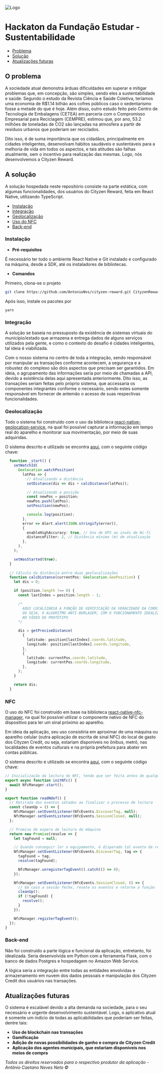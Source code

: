 ![Logo](https://i.ibb.co/GsnNW0d/logo.png)

# Hackaton da Fundação Estudar - Sustentabilidade

- [Problema](#o-problema)
- [Solução](solução)
- [Atualizações futuras](atualizações-futuras)

## O problema

A sociedade atual demonstra árduas dificuldades em superar e mitigar problemas que, em concepção, são simples, sendo eles a sustentabilidade e saúde. Segundo o estudo da Revista Ciência e Saúde Coletiva, teríamos uma economia de R$1.14 bilhão aos cofres públicos caso o sedentarismo fosse a metade do que é hoje. Além disso, outro estudo feito pelo Centro de Tecnologia de Embalagens (CETEA) em parceria com o Compromisso Empresarial para Reciclagem (CEMPRE), estimou que, por ano, 53.2 milhões de toneladas de CO2 são lançadas na atmosfera a partir de resíduos urbanos que poderiam ser reciclados.

Dito isso, é de suma importância que os cidadãos, principalmente em cidades inteligentes, desenvolvam hábitos saudáveis e sustentáveis para a melhoria de vida em todos os aspectos, e tais atitudes são falhas atualmente, sem o incentivo para realização das mesmas. Logo, nós desenvolvemos a Cityzen Reward.

## A solução

A solução hospedada neste repositório consiste na parte estática, com algumas funcionalidades, dos usuários do Cityzen Reward, feita em React Native, utilizando TypeScript.

- [Instalação](#instalação)
- [Integração](#integração)
- [Geolocalização](#geolocalização)
- [Uso do NFC](#nfc)
- [Back-end](#back-end)

### Instalação

* **Pré-requisitos**

É necessário ter todo o ambiente React Native e Git instalado e configurado na máquina, desde a SDK, até os instaladores de bibliotecas.

* **Comandos**

Primeiro, clona-se o projeto

```bash
git clone https://github.com/AntonioNvs/cityzen-reward.git CityzenReward
```

Após isso, instale os pacotes por

```
yarn
```

### Integração

A solução se baseia no pressuposto da existência de sistemas virtuais do município/estado que armazena e entrega dados de alguns serviços utilizados pela gente, e como o contexto do desafio é cidades inteligentes, tal ideia é viabilizada.

Com o nosso sistema no centro de toda a integração, sendo responsável por manipular as transações conforme acontecem, a segurança e a robustez do complexo são dois aspectos que precisam ser garantidos. Em ideia, o agrupamento das informações seria por meio de chamadas a API, devido a existência delas aqui apresentada anteriormente. Dito isso, as transações seriam feitas pelo próprio sistema, que accessaria os componentes integrantes conforme o necessário, sendo estes somente responsável em fornecer de antemão o acesso de suas respectivas funcionalidades.

### Geolocalização

Todo o sistema foi construído com o uso da biblioteca [react-native-geolocation-service](https://github.com/Agontuk/react-native-geolocation-service), na qual foi possível capturar a informação em tempo real do aparelho e monitorar sua movimentação, por meio de suas adquiridas.

O sistema descrito e utilizado se encontra [aqui](src/pages/Run/Run.tsx), com o seguinte código chave:

```ts
  function _start() {
    setWatchId(
      Geolocation.watchPosition(
        latPos => {
          // Atualizando a distância
          setDistance(dis => dis + calcDistance(latPos));

          // Atualizando a posição
          const newPos = position;
          newPos.push(latPos);
          setPosition(newPos);

          console.log(position);
        },
        error => Alert.alert(JSON.stringify(error)),
        {
          enableHighAccuracy: true, // Uso de GPS ao invés de Wi-fi
          distanceFilter: 2, // Distância mínima (m) de atualização
        },
      ),
    );

    setWasStarted(true);
  }
  
  // Cálculo da distância entre duas geolocalizações
  function calcDistance(currentPos: Geolocation.GeoPosition) {
    let dis = 0;

    if (position.length !== 0) {
      const lastIndex = position.length - 1;

      /*
        AQUI LOCALIZARIA A FUNÇÃO DE VERIFICAÇÃO DA VERACIDADE DA CORRIDA,
        OU SEJA, O ALGORITMO ANTI-BURLAGEM, COM O FUNCIONAMENTO IDEALIZADO
        NO VÍDEO DO PROTÓTIPO
      */

      dis = getPreciseDistance(
        {
          latitude: position[lastIndex].coords.latitude,
          longitude: position[lastIndex].coords.longitude,
        },
        {
          latitude: currentPos.coords.latitude,
          longitude: currentPos.coords.longitude,
        },
      );
    }

    return dis;
  }
```

### NFC

O uso do NFC foi construído em base na biblioteca [react-native-nfc-manager](https://github.com/revtel/react-native-nfc-manager), na qual foi possível utilizar o componente nativo de NFC do dispositivo para ler um sinal próximo ao aparelho.

Em ideia da aplicação, seu uso consistiria em aproximar de uma máquina ou aparelho celular (outra aplicação de escrita de sinal NFC) do local de gasto dos Cityzen Credit, ou seja, estariam disponíveis no ônibus, metrô, nas localidades de eventos culturais e na própria prefeitura para abater em contas públicas.

O sistema descrito e utilizado se encontra [aqui](src/code/nfc.ts), com o seguinte código chave:

```ts
// Inicialização da leitura do NFC, tendo que ser feita antes de qualquer tentativa de leitura
export async function initNfc() {
  await NfcManager.start();
}

export function readNdef() {
  // Retirada dos eventos setados ao finalizar o processo de leitura
  const cleanUp = () => {
    NfcManager.setEventListener(NfcEvents.DiscoverTag, null);
    NfcManager.setEventListener(NfcEvents.SessionClosed, null);
  };

  // Promise de espera de leitura da máquina
  return new Promise(resolve => {
    let tagFound = null;

    // Quando conseguir ler o equipamento, é disparado tal evento de retorno das informações
    NfcManager.setEventListener(NfcEvents.DiscoverTag, tag => {
      tagFound = tag;
      resolve(tagFound);

      NfcManager.unregisterTagEvent().catch(() => 0);
    });

    NfcManager.setEventListener(NfcEvents.SessionClosed, () => {
      // Em caso a sessão feche, resete os eventos e retorne a função
      cleanUp();
      if (!tagFound) {
        resolve();
      }
    });

    NfcManager.registerTagEvent();
  });
}
```

### Back-end

Não foi construído a parte lógica e funcional da aplicação, entretanto, foi idealizada. Seria desenvolvida em Python com a ferramenta Flask, com o banco de dados Postgres e hospedagem no Amazon Web Service.

A lógica seria a integração entre todas as entidades envolvidas e armazenamento em nuvem dos dados pessoais e manipulação dos Cityzen Credit dos usuários nas transações.

## Atualizações futuras

O sistema é escalável devido a alta demanda na sociedade, para o seu necessário e urgente desenvolvimento sustentável. Logo, o aplicativo atual é somente um indício de todas as aplicabilidades que poderiam ser feitas, dentre tais:

- **Uso de blockchain nas transações**
- **Gamificação**
- **Adição de novas possibilidades de ganho e compra de Cityzen Credit**
- **Aplicação dos agentes municipais, que estariam disponíveis nos meios de compra**



*Todos os direitos reservados para o respectivo produtor da aplicação - Antônio Caetano Neves Neto ©*
